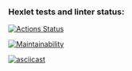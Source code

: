 ### Hexlet tests and linter status:
[![Actions Status](https://github.com/Hanabiiiko/backend-project-44/actions/workflows/hexlet-check.yml/badge.svg)](https://github.com/Hanabiiiko/backend-project-44/actions)

[![Maintainability](https://api.codeclimate.com/v1/badges/272a676277e518c6facd/maintainability)](https://codeclimate.com/github/Hanabiiiko/backend-project-44/maintainability)

[![asciicast](https://asciinema.org/a/keNXUbHBwQHAOZuzINZSnMcsa.svg)](https://asciinema.org/a/keNXUbHBwQHAOZuzINZSnMcsa)